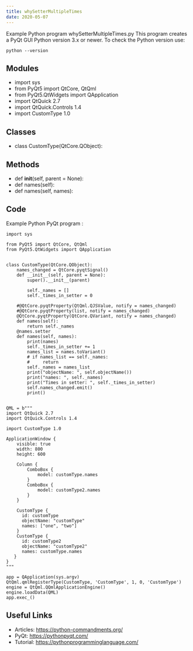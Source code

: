 ```yaml
---
title: whySetterMultipleTimes
date: 2020-05-07
---
```

Example Python program whySetterMultipleTimes.py
This program creates a PyQt GUI
Python version 3.x or newer.
To check the Python version use:

    python --version

## Modules

* import sys
* from PyQt5 import QtCore, QtQml
* from PyQt5.QtWidgets import QApplication
* import QtQuick 2.7
* import QtQuick.Controls 1.4
* import CustomType 1.0

## Classes

* class CustomType(QtCore.QObject):

## Methods

* def __init__(self, parent = None):
* def names(self):
* def names(self, names):

## Code

Example Python PyQt program :

    import sys
    
    from PyQt5 import QtCore, QtQml
    from PyQt5.QtWidgets import QApplication
    
    
    class CustomType(QtCore.QObject):
        names_changed = QtCore.pyqtSignal()
        def __init__(self, parent = None):
            super().__init__(parent)
    
            self._names = []
            self._times_in_setter = 0
    
        #@QtCore.pyqtProperty(QtQml.QJSValue, notify = names_changed)
        #@QtCore.pyqtProperty(list, notify = names_changed)
        @QtCore.pyqtProperty(QtCore.QVariant, notify = names_changed)
        def names(self):
            return self._names
        @names.setter
        def names(self, names):
            print(names)
            self._times_in_setter += 1
            names_list = names.toVariant()
            # if names_list == self._names:
            #     return
            self._names = names_list
            print("objectName: ", self.objectName())
            print("names: ", self._names)
            print("Times in setter: ", self._times_in_setter)
            self.names_changed.emit()
            print()
    
    
    QML = b"""
    import QtQuick 2.7
    import QtQuick.Controls 1.4
    
    import CustomType 1.0
    
    ApplicationWindow {
        visible: true
        width: 800
        height: 600
    
        Column {
            ComboBox {
                model: customType.names
            }
            ComboBox {
                model: customType2.names
            }
        }
    
        CustomType {
          id: customType
          objectName: "customType"
          names: ["one", "two"]
        }
        CustomType {
          id: customType2
          objectName: "customType2"
          names: customType.names
       }
    }
    """
    
    app = QApplication(sys.argv)
    QtQml.qmlRegisterType(CustomType, 'CustomType', 1, 0, 'CustomType')
    engine = QtQml.QQmlApplicationEngine()
    engine.loadData(QML)
    app.exec_()
    

## Useful Links

- Articles: https://python-commandments.org/
- PyQt: https://pythonpyqt.com/
- Tutorial: https://pythonprogramminglanguage.com/
